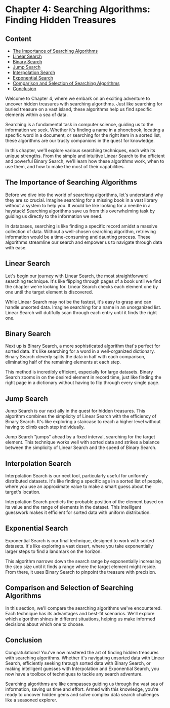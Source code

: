 # Chapter 4: Searching Algorithms: Finding Hidden Treasures

## Content

* [The Importance of Searching Algorithms](#the-importance-of-searching-algorithms)
* [Linear Search](#linear-search)
* [Binary Search](#binary-search)
* [Jump Search](#jump-search)
* [Interpolation Search](#interpolation-search)
* [Exponential Search](#exponential-search)
* [Comparison and Selection of Searching Algorithms](#comparison-and-selection-of-searching-algorithms)
* [Conclusion](#conclusion)

Welcome to Chapter 4, where we embark on an exciting adventure to uncover hidden treasures with searching algorithms.
Just like searching for buried treasure on a vast island, these algorithms help us find specific elements within a sea
of data.

Searching is a fundamental task in computer science, guiding us to the information we seek. Whether it's finding a name
in a phonebook, locating a specific word in a document, or searching for the right item in a sorted list, these
algorithms are our trusty companions in the quest for knowledge.

In this chapter, we'll explore various searching techniques, each with its unique strengths. From the simple and
intuitive Linear Search to the efficient and powerful Binary Search, we'll learn how these algorithms work, when to use
them, and how to make the most of their capabilities.

## The Importance of Searching Algorithms

Before we dive into the world of searching algorithms, let's understand why they are so crucial. Imagine searching for a
missing book in a vast library without a system to help you. It would be like looking for a needle in a haystack!
Searching algorithms save us from this overwhelming task by guiding us directly to the information we need.

In databases, searching is like finding a specific record amidst a massive collection of data. Without a well-chosen
searching algorithm, retrieving information would be a time-consuming and daunting process. These algorithms streamline
our search and empower us to navigate through data with ease.

## Linear Search

Let's begin our journey with Linear Search, the most straightforward searching technique. It's like flipping through
pages of a book until we find the chapter we're looking for. Linear Search checks each element one by one until the
target element is discovered.

While Linear Search may not be the fastest, it's easy to grasp and can handle unsorted data. Imagine searching for a
name in an unorganized list. Linear Search will dutifully scan through each entry until it finds the right one.

## Binary Search

Next up is Binary Search, a more sophisticated algorithm that's perfect for sorted data. It's like searching for a word
in a well-organized dictionary. Binary Search cleverly splits the data in half with each comparison, eliminating half of
the remaining elements at each step.

This method is incredibly efficient, especially for large datasets. Binary Search zooms in on the desired element in
record time, just like finding the right page in a dictionary without having to flip through every single page.

## Jump Search

Jump Search is our next ally in the quest for hidden treasures. This algorithm combines the simplicity of Linear Search
with the efficiency of Binary Search. It's like exploring a staircase to reach a higher level without having to climb
each step individually.

Jump Search "jumps" ahead by a fixed interval, searching for the target element. This technique works well with sorted
data and strikes a balance between the simplicity of Linear Search and the speed of Binary Search.

## Interpolation Search

Interpolation Search is our next tool, particularly useful for uniformly distributed datasets. It's like finding a
specific age in a sorted list of people, where you use an approximate value to make a smart guess about the target's
location.

Interpolation Search predicts the probable position of the element based on its value and the range of elements in the
dataset. This intelligent guesswork makes it efficient for sorted data with uniform distribution.

## Exponential Search

Exponential Search is our final technique, designed to work with sorted datasets. It's like exploring a vast desert,
where you take exponentially larger steps to find a landmark on the horizon.

This algorithm narrows down the search range by exponentially increasing the step size until it finds a range where the
target element might reside. From there, it uses Binary Search to pinpoint the treasure with precision.

## Comparison and Selection of Searching Algorithms

In this section, we'll compare the searching algorithms we've encountered. Each technique has its advantages and
best-fit scenarios. We'll explore which algorithm shines in different situations, helping us make informed decisions
about which one to choose.

## Conclusion

Congratulations! You've now mastered the art of finding hidden treasures with searching algorithms. Whether it's
navigating unsorted data with Linear Search, efficiently seeking through sorted data with Binary Search, or making
intelligent guesses with Interpolation and Exponential Search, you now have a toolbox of techniques to tackle any search
adventure.

Searching algorithms are like compasses guiding us through the vast sea of information, saving us time and effort. Armed
with this knowledge, you're ready to uncover hidden gems and solve complex data search challenges like a seasoned
explorer.
